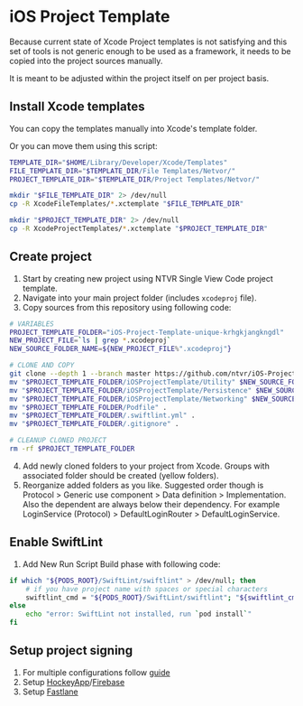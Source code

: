 # iOS Project Template
Because current state of Xcode Project templates is not satisfying and this set of tools is not generic enough to be used as a framework, it needs to be copied into the project sources manually. 

It is meant to be adjusted within the project itself on per project basis.

## Install Xcode templates
You can copy the templates manually into Xcode's template folder.

Or you can move them using this script:

```bash
TEMPLATE_DIR="$HOME/Library/Developer/Xcode/Templates"
FILE_TEMPLATE_DIR="$TEMPLATE_DIR/File Templates/Netvor/"
PROJECT_TEMPLATE_DIR="$TEMPLATE_DIR/Project Templates/Netvor/"

mkdir "$FILE_TEMPLATE_DIR" 2> /dev/null
cp -R XcodeFileTemplates/*.xctemplate "$FILE_TEMPLATE_DIR"

mkdir "$PROJECT_TEMPLATE_DIR" 2> /dev/null
cp -R XcodeProjectTemplates/*.xctemplate "$PROJECT_TEMPLATE_DIR"

```

## Create project
1. Start by creating new project using NTVR Single View Code project template.
3. Navigate into your main project folder (includes `xcodeproj` file).
3. Copy sources from this repository using following code:

```bash
# VARIABLES
PROJECT_TEMPLATE_FOLDER="iOS-Project-Template-unique-krhgkjangkngdl"
NEW_PROJECT_FILE=`ls | grep *.xcodeproj`
NEW_SOURCE_FOLDER_NAME=${NEW_PROJECT_FILE%".xcodeproj"}

# CLONE AND COPY
git clone --depth 1 --branch master https://github.com/ntvr/iOS-Project-Template.git $PROJECT_TEMPLATE_FOLDER
mv "$PROJECT_TEMPLATE_FOLDER/iOSProjectTemplate/Utility" $NEW_SOURCE_FOLDER_NAME
mv "$PROJECT_TEMPLATE_FOLDER/iOSProjectTemplate/Persistence" $NEW_SOURCE_FOLDER_NAME
mv "$PROJECT_TEMPLATE_FOLDER/iOSProjectTemplate/Networking" $NEW_SOURCE_FOLDER_NAME
mv "$PROJECT_TEMPLATE_FOLDER/Podfile" .
mv "$PROJECT_TEMPLATE_FOLDER/.swiftlint.yml" .
mv "$PROJECT_TEMPLATE_FOLDER/.gitignore" .

# CLEANUP CLONED PROJECT
rm -rf $PROJECT_TEMPLATE_FOLDER
```

4. Add newly cloned folders to your project from Xcode. Groups with associated folder should be created (yellow folders).
5. Reorganize added folders as you like. Suggested order though is Protocol > Generic use component > Data definition > Implementation. Also the dependent are always below  their dependency. For example LoginService (Protocol) > DefaultLoginRouter > DefaultLoginService.

## Enable SwiftLint
1. Add New Run Script Build phase with following code:

```bash
if which "${PODS_ROOT}/SwiftLint/swiftlint" > /dev/null; then
    # if you have project name with spaces or special characters
    swiftlint_cmd = "${PODS_ROOT}/SwiftLint/swiftlint"; "${swiftlint_cmd[@]}"
else
    echo "error: SwiftLint not installed, run `pod install`"
fi
```

## Setup project signing
1. For multiple configurations follow [guide](https://zeemee.engineering/how-to-set-up-multiple-schemes-configurations-in-xcode-for-your-react-native-ios-app-7da4b5237966)
2. Setup [HockeyApp](https://hockeyapp.net)/[Firebase](https://firebase.google.com)
3. Setup [Fastlane](https://fastlane.tools)
